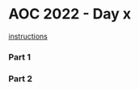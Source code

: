 # AOC 2022 - Day x

[instructions](https://adventofcode.com/2022/day/x)

### Part 1

>

### Part 2

>

